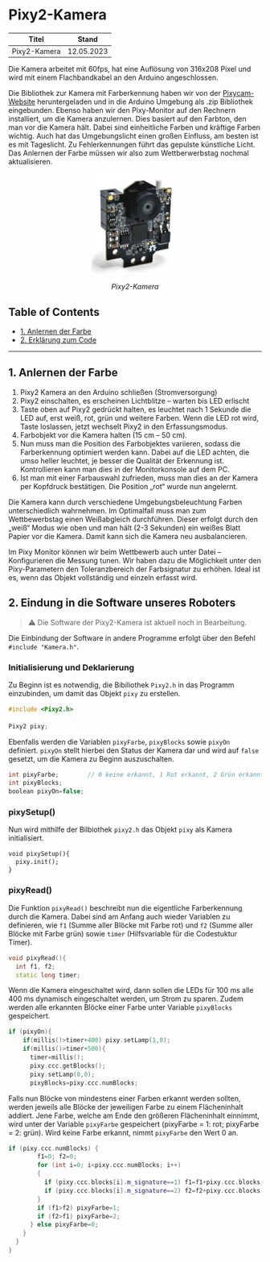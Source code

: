 # Pixy2-Kamera

<div align = "center">
<table>
  <thead>
    <tr>
      <th align = "center">Titel</th>
      <th align = "center">Stand</th>
    </tr>
  </thead>
  <tbody>
    <tr>
      <td align = "center">Pixy2-Kamera</td>
      <td align = "center">12.05.2023</td>
    </tr>
  </tbody>
</table>
</div>

Die Kamera arbeitet mit 60fps, hat eine Auflösung von 316x208 Pixel und wird mit einem Flachbandkabel an den Arduino angeschlossen. 

Die Bibliothek zur Kamera mit Farberkennung haben wir von der [Pixycam-Website](https://pixycam.com/downloads-pixy2/) heruntergeladen und in die Arduino Umgebung als .zip Bibliothek eingebunden.
Ebenso haben wir den Pixy-Monitor auf den Rechnern installiert, um die Kamera anzulernen. Dies basiert auf den Farbton, den man vor die Kamera hält. Dabei sind einheitliche Farben und kräftige Farben wichtig. Auch hat das Umgebungslicht einen großen Einfluss, am besten ist es mit Tageslicht. Zu Fehlerkennungen führt das gepulste künstliche Licht. Das Anlernen der Farbe müssen wir also zum Wettberwerbstag nochmal aktualisieren.

<div align = "center">
  <img src = "Pixy2.png" alt = "Pixy2-Kamera" width = "auto" height = "200">
<p><i>Pixy2-Kamera</i></p>
</div>

## Table of Contents

- [1. Anlernen der Farbe](#1-anlernen-der-farbe)
- [2. Erklärung zum Code](#2-eindung-in-die-software-unseres-roboters)

---

## 1. Anlernen der Farbe

1.	Pixy2 Kamera an den Arduino schließen (Stromversorgung)
2.	Pixy2 einschalten, es erscheinen Lichtblitze – warten bis LED erlischt
3.	Taste oben auf Pixy2 gedrückt halten, es leuchtet nach 1 Sekunde die LED auf, erst weiß, rot, grün und weitere Farben. Wenn die LED rot wird, Taste loslassen, jetzt wechselt Pixy2 in den Erfassungsmodus.
4.	Farbobjekt vor die Kamera halten (15 cm – 50 cm).
5.	Nun muss man die Position des Farbobjektes variieren, sodass die Farberkennung optimiert werden kann. Dabei auf die LED achten, die umso heller leuchtet, je besser die Qualität der Erkennung ist. Kontrollieren kann man dies in der Monitorkonsole auf dem PC.
6.	Ist man mit einer Farbauswahl zufrieden, muss man dies an der Kamera per Kopfdruck bestätigen. Die Position „rot“ wurde nun angelernt.

Die Kamera kann durch verschiedene Umgebungsbeleuchtung Farben unterschiedlich wahrnehmen. Im Optimalfall muss man zum Wettbewerbstag einen Weißabgleich durchführen. Dieser erfolgt durch den „weiß“ Modus wie oben und man hält (2-3 Sekunden) ein weißes Blatt Papier vor die Kamera. Damit kann sich die Kamera neu ausbalancieren.

Im Pixy Monitor können wir beim Wettbewerb auch unter Datei – Konfigurieren die Messung tunen. Wir haben dazu die Möglichkeit unter den Pixy-Parametern den Toleranzbereich der Farbsignatur zu erhöhen. Ideal ist es, wenn das Objekt vollständig und einzeln erfasst wird.

## 2. Eindung in die Software unseres Roboters

> :warning: Die Software der Pixy2-Kamera ist aktuell noch in Bearbeitung.

Die Einbindung der Software in andere Programme erfolgt über den Befehl `#include "Kamera.h"`.

### Initialisierung und Deklarierung

Zu Beginn ist es notwendig, die Bibiliothek `Pixy2.h` in das Programm einzubinden, um damit das Objekt `pixy` zu erstellen.

```C++
#include <Pixy2.h>

Pixy2 pixy;
```

Ebenfalls werden die Variablen `pixyFarbe`, `pixyBlocks` sowie `pixyOn` definiert. `pixyOn` stellt hierbei den Status der Kamera dar und wird auf `false` gesetzt, um die Kamera zu Beginn auszuschalten.

```C++
int pixyFarbe;        // 0 keine erkannt, 1 Rot erkannt, 2 Grün erkannt
int pixyBlocks;
boolean pixyOn=false;
```

### pixySetup()

Nun wird mithilfe der Bilbiothek `pixy2.h` das Objekt `pixy` als Kamera initialisiert.

```
void pixySetup(){
  pixy.init();
}
```

### pixyRead()

Die Funktion `pixyRead()` beschreibt nun die eigentliche Farberkennung durch die Kamera. Dabei sind am Anfang auch wieder Variablen zu definieren, wie `f1` (Summe aller Blöcke mit Farbe rot) und `f2` (Summe aller Blöcke mit Farbe grün) sowie `timer` (Hilfsvariable für die Codestuktur Timer).

```C++
void pixyRead(){
  int f1, f2; 
  static long timer;
```

Wenn die Kamera eingeschaltet wird, dann sollen die LEDs für 100 ms alle 400 ms dynamisch eingeschaltet werden, um Strom zu sparen. Zudem werden alle erkannten Blöcke einer Farbe unter Variable `pixyBlocks` gespeichert.

```C++
if (pixyOn){
    if(millis()>timer+400) pixy.setLamp(1,0);
    if(millis()>timer+500){
      timer=millis();
      pixy.ccc.getBlocks();
      pixy.setLamp(0,0);
      pixyBlocks=pixy.ccc.numBlocks;
```

Falls nun Blöcke von mindestens einer Farben erkannt werden sollten, werden jeweils alle Blöcke der jeweiligen Farbe zu einem Flächeninhalt addiert. Jene Farbe, welche am Ende den größeren Flächeninhalt einnimmt, wird unter der Variable `pixyFarbe` gespeichert (pixyFarbe = 1: rot; pixyFarbe = 2: grün). Wird keine Farbe erkannt, nimmt `pixyFarbe` den Wert 0 an.

```C++
if (pixy.ccc.numBlocks) {
        f1=0; f2=0;
        for (int i=0; i<pixy.ccc.numBlocks; i++)
        {
          if (pixy.ccc.blocks[i].m_signature==1) f1=f1+pixy.ccc.blocks[i].m_width*pixy.ccc.blocks[i].m_height;
          if (pixy.ccc.blocks[i].m_signature==2) f2=f2+pixy.ccc.blocks[i].m_width*pixy.ccc.blocks[i].m_height;
        }
        if (f1>f2) pixyFarbe=1;
        if (f2>f1) pixyFarbe=2;
      } else pixyFarbe=0;
    }
  }
}
```
